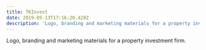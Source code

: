 ```yaml
---
title: TKInvest
date: 2019-05-13T17:16:20.428Z
description: 'Logo, branding and marketing materials for a property investment firm.'
---
```

Logo, branding and marketing materials for a property investment firm.
